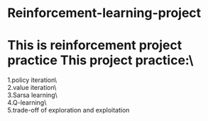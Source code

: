 # Reinforcement-learning-project
# This is reinforcement project practice This project practice:\    
1.policy iteration\     
2.value iteration\     
3.Sarsa learning\     
4.Q-learning\     
5.trade-off of exploration and exploitation
